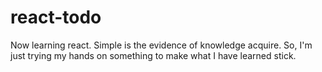 # react-todo
Now learning react. Simple is the evidence of knowledge acquire. So, I'm just trying my hands on something to make what I have learned stick.
